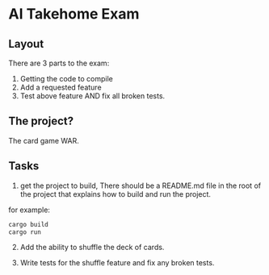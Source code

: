 # AI Takehome Exam

## Layout

There are 3 parts to the exam:

1) Getting the code to compile
2) Add a requested feature
3) Test above feature AND fix all broken tests.

## The project?

The card game WAR.

## Tasks

1) get the project to build, There should be a README.md file in the root of the project that explains how to build and run the project.

for example:

```bash
cargo build
cargo run
```

2) Add the ability to shuffle the deck of cards.

3) Write tests for the shuffle feature and fix any broken tests.
